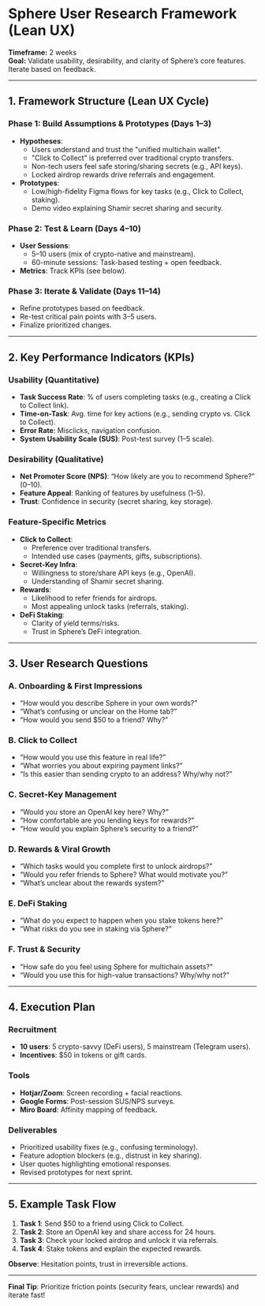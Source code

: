 # Sphere User Research Framework (Lean UX)  
**Timeframe:** 2 weeks  
**Goal:** Validate usability, desirability, and clarity of Sphere’s core features. Iterate based on feedback.  

---

## 1. Framework Structure (Lean UX Cycle)  
### **Phase 1: Build Assumptions & Prototypes (Days 1–3)**  
- **Hypotheses**:  
  - Users understand and trust the "unified multichain wallet".  
  - "Click to Collect" is preferred over traditional crypto transfers.  
  - Non-tech users feel safe storing/sharing secrets (e.g., API keys).  
  - Locked airdrop rewards drive referrals and engagement.  
- **Prototypes**:  
  - Low/high-fidelity Figma flows for key tasks (e.g., Click to Collect, staking).  
  - Demo video explaining Shamir secret sharing and security.  

### **Phase 2: Test & Learn (Days 4–10)**  
- **User Sessions**:  
  - 5–10 users (mix of crypto-native and mainstream).  
  - 60-minute sessions: Task-based testing + open feedback.  
- **Metrics**: Track KPIs (see below).  

### **Phase 3: Iterate & Validate (Days 11–14)**  
- Refine prototypes based on feedback.  
- Re-test critical pain points with 3–5 users.  
- Finalize prioritized changes.  

---

## 2. Key Performance Indicators (KPIs)  
### **Usability (Quantitative)**  
- **Task Success Rate**: % of users completing tasks (e.g., creating a Click to Collect link).  
- **Time-on-Task**: Avg. time for key actions (e.g., sending crypto vs. Click to Collect).  
- **Error Rate**: Misclicks, navigation confusion.  
- **System Usability Scale (SUS)**: Post-test survey (1–5 scale).  

### **Desirability (Qualitative)**  
- **Net Promoter Score (NPS)**: “How likely are you to recommend Sphere?” (0–10).  
- **Feature Appeal**: Ranking of features by usefulness (1–5).  
- **Trust**: Confidence in security (secret sharing, key storage).  

### **Feature-Specific Metrics**  
- **Click to Collect**:  
  - Preference over traditional transfers.  
  - Intended use cases (payments, gifts, subscriptions).  
- **Secret-Key Infra**:  
  - Willingness to store/share API keys (e.g., OpenAI).  
  - Understanding of Shamir secret sharing.  
- **Rewards**:  
  - Likelihood to refer friends for airdrops.  
  - Most appealing unlock tasks (referrals, staking).  
- **DeFi Staking**:  
  - Clarity of yield terms/risks.  
  - Trust in Sphere’s DeFi integration.  

---

## 3. User Research Questions  
### **A. Onboarding & First Impressions**  
- “How would you describe Sphere in your own words?”  
- “What’s confusing or unclear on the Home tab?”  
- “How would you send $50 to a friend? Why?”  

### **B. Click to Collect**  
- “How would you use this feature in real life?”  
- “What worries you about expiring payment links?”  
- “Is this easier than sending crypto to an address? Why/why not?”  

### **C. Secret-Key Management**  
- “Would you store an OpenAI key here? Why?”  
- “How comfortable are you lending keys for rewards?”  
- “How would you explain Sphere’s security to a friend?”  

### **D. Rewards & Viral Growth**  
- “Which tasks would you complete first to unlock airdrops?”  
- “Would you refer friends to Sphere? What would motivate you?”  
- “What’s unclear about the rewards system?”  

### **E. DeFi Staking**  
- “What do you expect to happen when you stake tokens here?”  
- “What risks do you see in staking via Sphere?”  

### **F. Trust & Security**  
- “How safe do you feel using Sphere for multichain assets?”  
- “Would you use this for high-value transactions? Why/why not?”  

---

## 4. Execution Plan  
### **Recruitment**  
- **10 users**: 5 crypto-savvy (DeFi users), 5 mainstream (Telegram users).  
- **Incentives**: $50 in tokens or gift cards.  

### **Tools**  
- **Hotjar/Zoom**: Screen recording + facial reactions.  
- **Google Forms**: Post-session SUS/NPS surveys.  
- **Miro Board**: Affinity mapping of feedback.  

### **Deliverables**  
- Prioritized usability fixes (e.g., confusing terminology).  
- Feature adoption blockers (e.g., distrust in key sharing).  
- User quotes highlighting emotional responses.  
- Revised prototypes for next sprint.  

---

## 5. Example Task Flow  
1. **Task 1**: Send $50 to a friend using Click to Collect.  
2. **Task 2**: Store an OpenAI key and share access for 24 hours.  
3. **Task 3**: Check your locked airdrop and unlock it via referrals.  
4. **Task 4**: Stake tokens and explain the expected rewards.  

**Observe**: Hesitation points, trust in irreversible actions.  

--- 

**Final Tip**: Prioritize friction points (security fears, unclear rewards) and iterate fast!  
